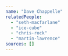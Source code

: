 ```yaml
---
name: "Dave Chappelle"
relatedPeople:
  - "seth-macfarlane"
  - "ice-cube"
  - "chris-rock"
  - "martin-lawrence"
sources: []
---
```


